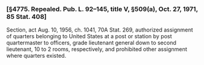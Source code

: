 ### [§4775. Repealed. Pub. L. 92–145, title V, §509(a), Oct. 27, 1971, 85 Stat. 408] ###

Section, act Aug. 10, 1956, ch. 1041, 70A Stat. 269, authorized assignment of quarters belonging to United States at a post or station by post quartermaster to officers, grade lieutenant general down to second lieutenant, 10 to 2 rooms, respectively, and prohibited other assignment where quarters existed.